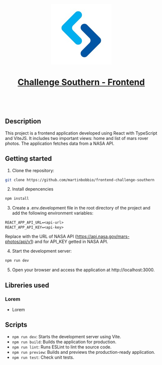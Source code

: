 <h1 align="center">
  <br>
  <img src="https://raw.githubusercontent.com/martinbobbio/frontend-challenge-southern/master/src/assets/images/branding/southern.jpg" width="200">
  <br>
  <br>
  <a href="https://frontend-challenge-southern.vercel.app/">
  Challenge Southern - Frontend
  </a>
  <br>
  <br>
</h1>
<br>

## Description

This project is a frontend application developed using React with TypeScript and ViteJS. It includes two important views: home and list of mars rover photos. The application fetches data from a NASA API.

## Getting started

1. Clone the repository:

```bash
git clone https://github.com/martinbobbio/frontend-challenge-southern
```

2. Install depencencies

```bash
npm install
```

3. Create a .env.development file in the root directory of the project and add the following environment variables:

```plaintext
REACT_APP_API_URL=<api-url>
REACT_APP_API_KEY=<api-key>
```

Replace <api-url> with the URL of NASA API (https://api.nasa.gov/mars-photos/api/v1) and <api-key> for API_KEY getted in NASA API.

4. Start the development server:

```bash
npm run dev
```

5. Open your browser and access the application at http://localhost:3000.

## Libreries used

### Lorem

- Lorem

## Scripts

- `npm run dev`: Starts the development server using Vite.
- `npm run build`: Builds the application for production.
- `npm run lint`: Runs ESLint to lint the source code.
- `npm run preview`: Builds and previews the production-ready application.
- `npm run test`: Check unit tests.
